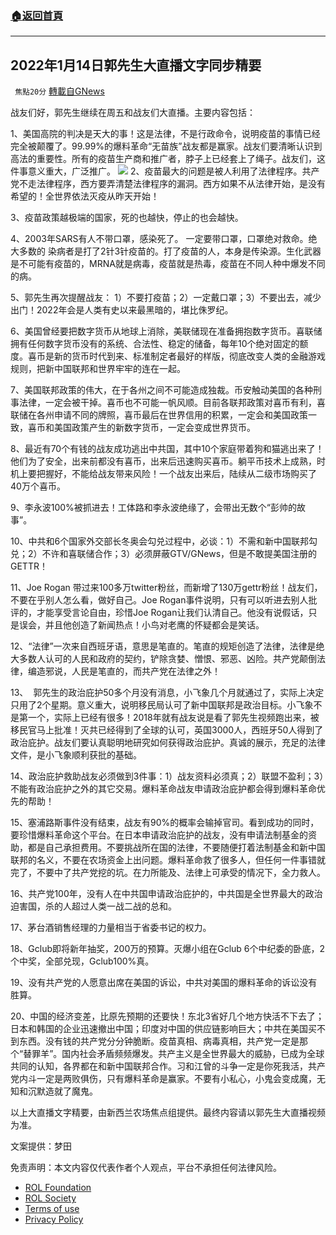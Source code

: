 ###  [:house:返回首頁](https://github.com/ourhimalayas/txt)
---


## 2022年1月14日郭先生大直播文字同步精要
` 焦點20分` [轉載自GNews](https://gnews.org/zh-hans/1860457/)

战友们好，郭先生继续在周五和战友们大直播。主要内容包括：

1、美国高院的判决是天大的事！这是法律，不是行政命令，说明疫苗的事情已经完全被颠覆了。99.99%的爆料革命“无苗族”战友都是赢家。战友们要清晰认识到高法的重要性。所有的疫苗生产商和推广者，脖子上已经套上了绳子。战友们，这件事意义重大，广泛推广。
![](https://assets.gnews.org/wp-content/uploads/2022/01/49896611-c73a-4663-ae36-ce5f75a16ecd.jpg)
2、疫苗最大的问题是被人利用了法律程序。共产党不走法律程序，西方要弄清楚法律程序的漏洞。西方如果不从法律开始，是没有希望的！全世界依法灭疫从昨天开始！

3、疫苗政策越极端的国家，死的也越快，停止的也会越快。

4、2003年SARS有人不带口罩，感染死了。 一定要带口罩，口罩绝对救命。绝大多数的 染病者是打了2针3针疫苗的。打了疫苗的人，本身是传染源。生化武器是不可能有疫苗的，MRNA就是病毒，疫苗就是热毒，疫苗在不同人种中爆发不同的病。

5、郭先生再次提醒战友： 1）不要打疫苗；2）一定戴口罩；3）不要出去，减少出门！2022年会是人类有史以来最黑暗的，堪比侏罗纪。

6、美国曾经要把数字货币从地球上消除，美联储现在准备拥抱数字货币。喜联储拥有任何数字货币没有的系统、合法性、稳定的储备，每年10个绝对固定的额度。喜币是新的货币时代到来、标准制定者最好的样版，彻底改变人类的金融游戏规则，把新中国联邦和世界牢牢的连在一起。

7、美国联邦政策的伟大，在于各州之间不可能造成独裁。币安触动美国的各种刑事法律，一定会被干掉。喜币也不可能一帆风顺。目前各联邦政策对喜币有利，喜联储在各州申请不同的牌照，喜币最后在世界信用的积累，一定会和美国政策一致，喜币和美国政策产生的新数字货币，一定会变成世界货币。

8、最近有70个有钱的战友成功逃出中共国，其中10个家庭带着狗和猫逃出来了！他们为了安全，出来前都没有喜币，出来后迅速购买喜币。躺平币技术上成熟，时机上要把握好，不能给战友带来风险！一个战友出来后，陆续从二级市场购买了40万个喜币。

9、李永波100%被抓进去！工体路和李永波绝缘了，会带出无数个“彭帅的故事”。

10、中共和6个国家外交部长冬奥会勾兑过程中，必谈：1）不需和新中国联邦勾兑；2）不许和喜联储合作；3）必须屏蔽GTV/GNews，但是不敢提美国注册的GETTR！

11、Joe Rogan 带过来100多万twitter粉丝，而新增了130万gettr粉丝！战友们，不要在乎别人怎么看，做好自己。Joe Rogan事件说明，只有可以听进去别人批评的，才能享受言论自由，珍惜Joe Rogan让我们认清自己。他没有说假话，只是误会，并且他创造了新闻热点！小鸟对老鹰的怀疑都会是笑话。

12、“法律”一次来自西班牙语，意思是笔直的。笔直的规矩创造了法律，法律是绝大多数人认可的人民和政府的契约，铲除贪婪、憎恨、邪恶、凶险。共产党颠倒法律，编造邪说，人民是笔直的，而共产党在法律之外！

13、  郭先生的政治庇护50多个月没有消息，小飞象几个月就通过了，实际上决定只用了2个星期。意义重大，说明移民局认可了新中国联邦是政治目标。小飞象不是第一个，实际上已经有很多！2018年就有战友说是看了郭先生视频跑出来，被移民官马上批准！灭共已经得到了全球的认可，英国3000人，西班牙50人得到了政治庇护。战友们要认真聪明地研究如何获得政治庇护。真诚的展示，充足的法律文件，是小飞象顺利获批的基础。

14、政治庇护救助战友必须做到3件事：1）战友资料必须真；2）联盟不盈利；3）不能有政治庇护之外的其它交易。爆料革命战友申请政治庇护都会得到爆料革命优先的帮助！

15、塞浦路斯事件没有结束，战友有90%的概率会输掉官司。看到成功的同时，要珍惜爆料革命这个平台。在日本申请政治庇护的战友，没有申请法制基金的资助，都是自己承担费用。不要挑战所在国的法律，不要随便打着法制基金和新中国联邦的名义，不要在农场资金上出问题。爆料革命救了很多人，但任何一件事错就完了，不要中了共产党挖的坑。在力所能及、法律上可承受的情况下，全力救人。

16、共产党100年，没有人在中共国申请政治庇护的，中共国是全世界最大的政治迫害国，杀的人超过人类一战二战的总和。

17、茅台酒销售经理的力量相当于省委书记的权力。

18、Gclub即将新年抽奖，200万的预算。灭爆小组在Gclub 6个中纪委的卧底，2个中奖，全部兑现，Gclub100%真。

19、没有共产党的人愿意出席在美国的诉讼，中共对美国的爆料革命的诉讼没有胜算。

20、中国的经济变差，比原先预期的还要快！东北3省好几个地方快活不下去了；日本和韩国的企业迅速撤出中国；印度对中国的供应链影响巨大；中共在美国买不到东西。没有钱的共产党分分钟脆断。疫苗真相、病毒真相，共产党一定是那个“替罪羊”。国内社会矛盾频频爆发。共产主义是全世界最大的威胁，已成为全球共同的认知，各界都在和新中国联邦合作。习和江曾的斗争一定是你死我活，共产党内斗一定是两败俱伤，只有爆料革命是赢家。不要有小私心，小鬼会变成魔，无知和沉默造就了魔鬼。

以上大直播文字精要，由新西兰农场焦点组提供。最终内容请以郭先生大直播视频为准。

文案提供：梦田

 

免责声明：本文内容仅代表作者个人观点，平台不承担任何法律风险。

- [ROL Foundation](https://rolfoundation.org/)
- [ROL Society](https://rolsociety.org/)
- [Terms of use](https://gnews.org/terms-of-use-3/)
- [Privacy Policy](https://gnews.org/privacy-policy/)
